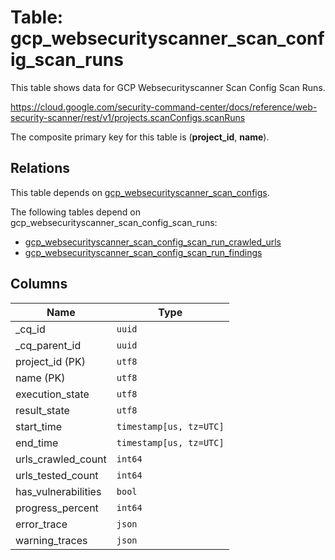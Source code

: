 # Table: gcp_websecurityscanner_scan_config_scan_runs

This table shows data for GCP Websecurityscanner Scan Config Scan Runs.

https://cloud.google.com/security-command-center/docs/reference/web-security-scanner/rest/v1/projects.scanConfigs.scanRuns

The composite primary key for this table is (**project_id**, **name**).

## Relations

This table depends on [gcp_websecurityscanner_scan_configs](gcp_websecurityscanner_scan_configs).

The following tables depend on gcp_websecurityscanner_scan_config_scan_runs:
  - [gcp_websecurityscanner_scan_config_scan_run_crawled_urls](gcp_websecurityscanner_scan_config_scan_run_crawled_urls)
  - [gcp_websecurityscanner_scan_config_scan_run_findings](gcp_websecurityscanner_scan_config_scan_run_findings)

## Columns

| Name          | Type          |
| ------------- | ------------- |
|_cq_id|`uuid`|
|_cq_parent_id|`uuid`|
|project_id (PK)|`utf8`|
|name (PK)|`utf8`|
|execution_state|`utf8`|
|result_state|`utf8`|
|start_time|`timestamp[us, tz=UTC]`|
|end_time|`timestamp[us, tz=UTC]`|
|urls_crawled_count|`int64`|
|urls_tested_count|`int64`|
|has_vulnerabilities|`bool`|
|progress_percent|`int64`|
|error_trace|`json`|
|warning_traces|`json`|